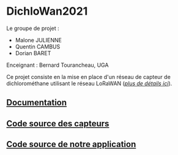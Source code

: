 # DichloWan2021

Le groupe de projet : 
- Malone JULIENNE
- Quentin CAMBUS
- Dorian BARET

Enceignant : Bernard Tourancheau, UGA

Ce projet consiste en la mise en place d'un réseau de capteur de dichlorométhane utilisant le réseau LoRaWAN
([*plus de détails ici*](docs/DetailProjet.md)).

## [Documentation](docs/README.md) 

## [Code source des capteurs](capteur/README.md)

## [Code source de notre application](app/README.md)

